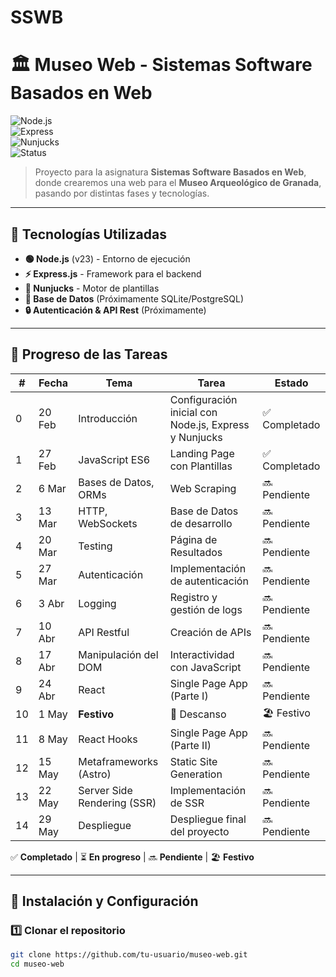 # SSWB

# 🏛️ Museo Web - Sistemas Software Basados en Web  

![Node.js](https://img.shields.io/badge/Node.js-23-green?logo=node.js)  
![Express](https://img.shields.io/badge/Express.js-4.21-blue?logo=express)  
![Nunjucks](https://img.shields.io/badge/Nunjucks-3.2-yellow?logo=nunjucks)  
![Status](https://img.shields.io/badge/Estado-En%20Desarrollo-orange)  

> Proyecto para la asignatura **Sistemas Software Basados en Web**, donde crearemos una web para el **Museo Arqueológico de Granada**, pasando por distintas fases y tecnologías.

---

## 🚀 Tecnologías Utilizadas  

- **🟢 Node.js** (v23) - Entorno de ejecución  
- **⚡ Express.js** - Framework para el backend  
- **📄 Nunjucks** - Motor de plantillas  
- **💾 Base de Datos** (Próximamente SQLite/PostgreSQL)  
- **🔒 Autenticación & API Rest** (Próximamente)  

---

## 📆 Progreso de las Tareas  

| #  | Fecha  | Tema                        | Tarea                                    | Estado     |
|----|--------|-----------------------------|------------------------------------------|------------|
| 0  | 20 Feb | Introducción                 | Configuración inicial con Node.js, Express y Nunjucks | ✅ Completado |
| 1  | 27 Feb | JavaScript ES6               | Landing Page con Plantillas             | ✅ Completado |
| 2  | 6 Mar  | Bases de Datos, ORMs         | Web Scraping                            | 🔜 Pendiente |
| 3  | 13 Mar | HTTP, WebSockets             | Base de Datos de desarrollo             | 🔜 Pendiente |
| 4  | 20 Mar | Testing                      | Página de Resultados                    | 🔜 Pendiente |
| 5  | 27 Mar | Autenticación                | Implementación de autenticación         | 🔜 Pendiente |
| 6  | 3 Abr  | Logging                      | Registro y gestión de logs              | 🔜 Pendiente |
| 7  | 10 Abr | API Restful                  | Creación de APIs                        | 🔜 Pendiente |
| 8  | 17 Abr | Manipulación del DOM         | Interactividad con JavaScript           | 🔜 Pendiente |
| 9  | 24 Abr | React                        | Single Page App (Parte I)               | 🔜 Pendiente |
| 10 | 1 May  | **Festivo**                  | 🎉 Descanso                             | 🏖️ Festivo |
| 11 | 8 May  | React Hooks                  | Single Page App (Parte II)              | 🔜 Pendiente |
| 12 | 15 May | Metaframeworks (Astro)       | Static Site Generation                  | 🔜 Pendiente |
| 13 | 22 May | Server Side Rendering (SSR)  | Implementación de SSR                   | 🔜 Pendiente |
| 14 | 29 May | Despliegue                   | Despliegue final del proyecto           | 🔜 Pendiente |

✅ **Completado** | ⏳ **En progreso** | 🔜 **Pendiente** | 🏖️ **Festivo**

---

## 📌 Instalación y Configuración  

### **1️⃣ Clonar el repositorio**  
```sh
git clone https://github.com/tu-usuario/museo-web.git
cd museo-web
